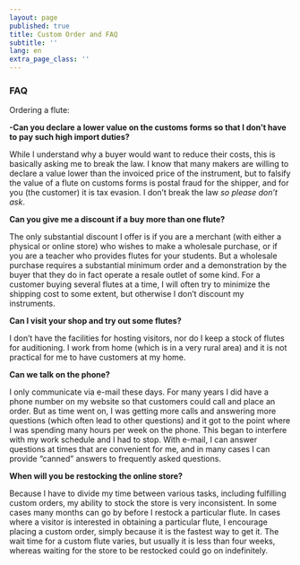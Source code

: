 ```yaml
---
layout: page
published: true
title: Custom Order and FAQ
subtitle: ''
lang: en
extra_page_class: ''
---
```


### FAQ


Ordering a flute:

**-Can you declare a lower value on the customs forms so that I don’t have to pay such high import duties?**

While I understand why a buyer would want to reduce their costs, this is basically asking me to break the law.  I know that many makers are willing to declare a value lower than the invoiced price of the instrument, but to falsify the value of a flute on customs forms is postal fraud for the shipper, and for you (the customer) it is tax evasion.  I don’t break the law *so please don’t ask*.

**Can you give me a discount if a buy more than one flute?**

The only substantial discount I offer is if you are a merchant (with either a physical or online store) who wishes to make a wholesale purchase, or if you are a teacher who provides flutes for your students.  But a wholesale purchase requires a substantial minimum order and a demonstration by the buyer that they do in fact operate a resale outlet of some kind.  For a customer buying several flutes at a time, I will often try to minimize the shipping cost to some extent, but otherwise I don’t discount my instruments.

**Can I visit your shop and try out some flutes?**

I don’t have the facilities for hosting visitors, nor do I keep a stock of flutes for auditioning.  I work from home (which is in a very rural area) and it is not practical for me to have customers at my home.

**Can we talk on the phone?**

I only communicate via e-mail these days.  For many years I did have a phone number on my website so that customers could call and place an order.  But as time went on, I was getting more calls and answering more questions (which often lead to other questions) and it got to the point where I was spending many hours per week on the phone.  This began to interfere with my work schedule and I had to stop.  With e-mail, I can answer questions at times that are convenient for me, and in many cases I can provide “canned” answers to frequently asked questions.

**When will you be restocking the online store?**

Because I have to divide my time between various tasks, including fulfilling custom orders, my ability to stock the store is very inconsistent.  In some cases many months can go by before I restock a particular flute.  In cases where a visitor is interested in obtaining a particular flute, I encourage placing a custom order, simply because it is the fastest way to get it.   The wait time for a custom flute varies, but usually it is less than four weeks, whereas waiting for the store to be restocked could go on indefinitely. 

